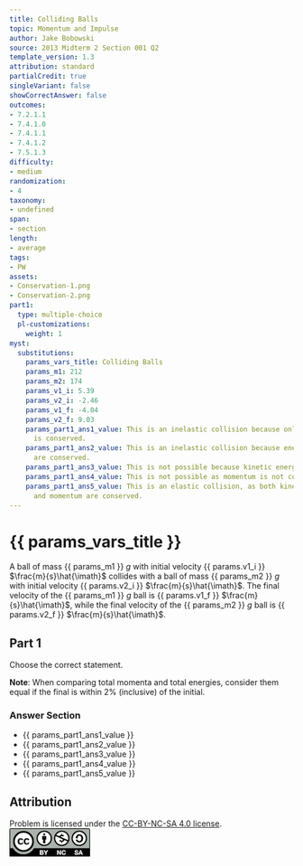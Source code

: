 ```yaml
---
title: Colliding Balls
topic: Momentum and Impulse
author: Jake Bobowski
source: 2013 Midterm 2 Section 001 Q2
template_version: 1.3
attribution: standard
partialCredit: true
singleVariant: false
showCorrectAnswer: false
outcomes:
- 7.2.1.1
- 7.4.1.0
- 7.4.1.1
- 7.4.1.2
- 7.5.1.3
difficulty:
- medium
randomization:
- 4
taxonomy:
- undefined
span:
- section
length:
- average
tags:
- PW
assets:
- Conservation-1.png
- Conservation-2.png
part1:
  type: multiple-choice
  pl-customizations:
    weight: 1
myst:
  substitutions:
    params_vars_title: Colliding Balls
    params_m1: 212
    params_m2: 174
    params_v1_i: 5.39
    params_v2_i: -2.46
    params_v1_f: -4.04
    params_v2_f: 9.03
    params_part1_ans1_value: This is an inelastic collision because only momentum
      is conserved.
    params_part1_ans2_value: This is an inelastic collision because energy and momentum
      are conserved.
    params_part1_ans3_value: This is not possible because kinetic energy is not conserved.
    params_part1_ans4_value: This is not possible as momentum is not conserved.
    params_part1_ans5_value: This is an elastic collision, as both kinetic energy
      and momentum are conserved.
---
```

# {{ params_vars_title }}
A ball of mass {{ params_m1 }} $g$ with initial velocity {{ params.v1_i }} $\frac{m}{s}\hat{\imath}$ collides with a ball of mass {{ params_m2 }} $g$ with initial velocity {{ params.v2_i }} $\frac{m}{s}\hat{\imath}$. The final velocity of the {{ params_m1 }} $g$ ball is {{ params.v1_f }} $\frac{m}{s}\hat{\imath}$, while the final velocity of the {{ params_m2 }} $g$ ball is {{ params.v2_f }} $\frac{m}{s}\hat{\imath}$.

## Part 1

Choose the correct statement.

**Note**: When comparing total momenta and total energies, consider them equal if the final is within 2% (inclusive) of the initial.

### Answer Section

- {{ params_part1_ans1_value }}
- {{ params_part1_ans2_value }}
- {{ params_part1_ans3_value }}
- {{ params_part1_ans4_value }}
- {{ params_part1_ans5_value }}

## Attribution

Problem is licensed under the [CC-BY-NC-SA 4.0 license](https://creativecommons.org/licenses/by-nc-sa/4.0/).<br> ![The Creative Commons 4.0 license requiring attribution-BY, non-commercial-NC, and share-alike-SA license.](https://raw.githubusercontent.com/firasm/bits/master/by-nc-sa.png)